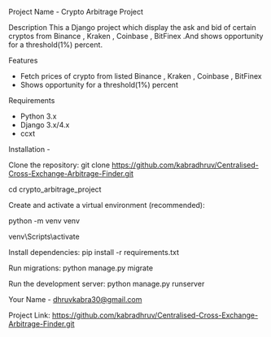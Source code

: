 Project Name - Crypto Arbitrage Project

Description
This a Django project which display the ask and bid of certain cryptos from Binance , Kraken , Coinbase , BitFinex .And shows opportunity for a threshold(1%) percent.

Features
- Fetch prices of crypto from listed Binance , Kraken , Coinbase , BitFinex
- Shows opportunity for a threshold(1%) percent

Requirements
- Python 3.x
- Django 3.x/4.x
- ccxt 



Installation -

Clone the repository:
git clone https://github.com/kabradhruv/Centralised-Cross-Exchange-Arbitrage-Finder.git

cd crypto_arbitrage_project

Create and activate a virtual environment (recommended):

python -m venv venv

venv\Scripts\activate

Install dependencies:
pip install -r requirements.txt

Run migrations:
python manage.py migrate

Run the development server:
python manage.py runserver

Your Name - dhruvkabra30@gmail.com

Project Link: https://github.com/kabradhruv/Centralised-Cross-Exchange-Arbitrage-Finder.git
